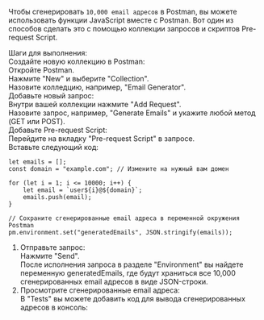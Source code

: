 Чтобы сгенерировать ``` 10,000 email адресов ``` в Postman, вы можете использовать функции JavaScript вместе с Postman. Вот один из способов сделать это с помощью коллекции запросов и скриптов Pre-request Script.

Шаги для выполнения:  
Создайте новую коллекцию в Postman:  
Откройте Postman.  
Нажмите "New" и выберите "Collection".  
Назовите колледцию, например, "Email Generator".  
Добавьте новый запрос:  
Внутри вашей коллекции нажмите "Add Request".  
Назовите запрос, например, "Generate Emails" и укажите любой метод (GET или POST).  
Добавьте Pre-request Script:    
Перейдите на вкладку "Pre-request Script" в запросе.  
Вставьте следующий код:  

```
let emails = [];
const domain = "example.com"; // Измените на нужный вам домен

for (let i = 1; i <= 10000; i++) {
    let email = `user${i}@${domain}`;
    emails.push(email);
}

// Сохраните сгенерированные email адреса в переменной окружения Postman
pm.environment.set("generatedEmails", JSON.stringify(emails));
```

1. Отправьте запрос:    
Нажмите "Send".    
После исполнения запроса в разделе "Environment" вы найдете переменную generatedEmails, где будут храниться все 10,000 сгенерированных email адресов в виде JSON-строки.    
2. Просмотрите сгенерированные email адреса:    
В "Tests" вы можете добавить код для вывода сгенерированных адресов в консоль:    
